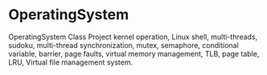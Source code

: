 # OperatingSystem
OperatingSystem Class Project
kernel operation, 
Linux shell, 
multi-threads, sudoku, 
multi-thread synchronization, mutex, semaphore, conditional variable, barrier, 
page faults, virtual memory management, TLB, 
page table, LRU, Virtual file management system.
